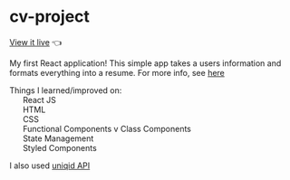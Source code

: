 # cv-project

[View it live](https://chrisnotthere.github.io/cv-project/) :point_left:

My first React application! This simple app takes a users information and formats everything into a resume. For more info, see [here](https://www.theodinproject.com/paths/full-stack-javascript/courses/javascript/lessons/cv-application)

Things I learned/improved on: <br />
&nbsp;&nbsp;&nbsp;&nbsp;&nbsp;&nbsp;React JS<br />
&nbsp;&nbsp;&nbsp;&nbsp;&nbsp;&nbsp;HTML<br />
&nbsp;&nbsp;&nbsp;&nbsp;&nbsp;&nbsp;CSS<br />
&nbsp;&nbsp;&nbsp;&nbsp;&nbsp;&nbsp;Functional Components v Class Components<br />
&nbsp;&nbsp;&nbsp;&nbsp;&nbsp;&nbsp;State Management<br />
&nbsp;&nbsp;&nbsp;&nbsp;&nbsp;&nbsp;Styled Components<br />

I also used [uniqid API](https://www.npmjs.com/package/uniqid)
